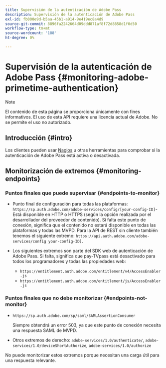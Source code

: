 ```yaml
---
title: Supervisión de la autenticación de Adobe Pass
description: Supervisión de la autenticación de Adobe Pass
exl-id: fb000e9d-b5aa-45b1-a914-9e419ec8a4d9
source-git-commit: 8896fa2242664d09ddd871af8f72d8858d1f0d50
workflow-type: tm+mt
source-wordcount: '188'
ht-degree: 0%

---
```


# Supervisión de la autenticación de Adobe Pass {#monitoring-adobe-primetime-authentication}

>[!NOTE]
>
>El contenido de esta página se proporciona únicamente con fines informativos. El uso de esta API requiere una licencia actual de Adobe. No se permite el uso no autorizado.

## Introducción {#intro}

Los clientes pueden usar [Nagios](http://www.nagios.org) u otras herramientas para comprobar si la autenticación de Adobe Pass está activa o desactivada.

## Monitorización de extremos {#monitoring-endpoints}

### Puntos finales que puede supervisar {#endpoints-to-monitor}

* Punto final de configuración para todas las plataformas: `https://sp.auth.adobe.com/adobe-services/config/[your-config-ID]`- Está disponible en HTTP o HTTPS (según la opción realizada por el desarrollador del proveedor de contenido). Si falta este punto de conexión, significa que el contenido no estará disponible en todas las plataformas y todas las MVPD. Para la API de REST sin cliente también tenemos el siguiente extremo: `https://api.auth.adobe.com/adobe-services/config your-config-ID]`.

* Los siguientes extremos son parte del SDK web de autenticación de Adobe Pass.  Si falta, significa que pay-TVpass está desactivado para todos los programadores y todas las propiedades web:

   * `https://entitlement.auth.adobe.com/entitlement/v4/AccessEnabler.js`
   * `https://entitlement.auth.adobe.com/entitlement/js/AccessEnabler.js`


### Puntos finales que no debe monitorizar {#endpoints-not-monitor}

* `https://sp.auth.adobe.com/sp/saml/SAMLAssertionConsumer`

  Siempre obtendrá un error 503, ya que este punto de conexión necesita una respuesta SAML de MVPD.

* Otros extremos de derecho: `adobe-services/1.0/authenticate/`, `adobe-services/1.0/deviceShortAuthorize`, `adobe-services/1.0/authorize`

No puede monitorizar estos extremos porque necesitan una carga útil para una respuesta relevante.

